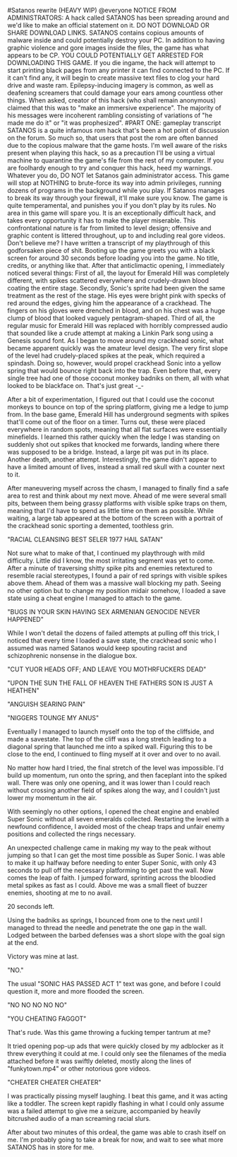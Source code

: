 #Satanos rewrite (HEAVY WIP)
@everyone
NOTICE FROM ADMINISTRATORS:
A hack called SATANOS has been spreading around and we'd like to make an official statement on it. DO NOT DOWNLOAD OR SHARE DOWNLOAD LINKS. SATANOS contains copious amounts of malware inside and could potentially destroy your PC.
In addition to having graphic violence and gore images inside the files, the game has what appears to be CP. YOU COULD POTENTIALLY GET ARRESTED FOR DOWNLOADING THIS GAME. 
If you die ingame, the hack will attempt to start printing black pages from any printer it can find connected to the PC. If it can't find any, it will begin to create massive text files to clog your hard drive and waste ram. 
Epilepsy-inducing imagery is common, as well as deafening screamers that could damage your ears among countless other things.
When asked, creator of this hack (who shall remain anonymous) claimed that this was to "make an immersive experience". The majority of his messages were incoherent rambling consisting of variations of "he made me do it" or "it was prophesized".
#PART ONE: gameplay transcript
SATANOS is a quite infamous rom hack that's been a hot point of discussion on the forum. So much so, that users that post the rom are often banned due to the copious malware that the game hosts. I'm well aware of the risks present when playing this hack, so as a precaution I'll be using a virtual machine to quarantine the game's file from the rest of my computer. 
If you are foolhardy enough to try and conquer this hack, heed my warnings.
Whatever you do, DO NOT let Satanos gain administrator access. This game will stop at NOTHING to brute-force its way into admin privileges, running dozens of programs in the background while you play.
If Satanos manages to break its way through your firewall, it'll make sure you know. The game is quite temperamental, and punishes you if you don't play by its rules. 
No area in this game will spare you. It is an exceptionally difficult hack, and takes every opportunity it has to make the player miserable. This confrontational nature is far from limited to level design; offensive and graphic content is littered throughout, up to and including real gore videos.
Don't believe me? I have written a transcript of my playthrough of this godforsaken piece of shit.
Booting up the game greets you with a black screen for around 30 seconds before loading you into the game. No title, credits, or anything like that.
After that anticlimactic opening, I immediately noticed several things:
First of all, the layout for Emerald Hill was completely different, with spikes scattered everywhere and crudely-drawn blood coating the entire stage.
Secondly, Sonic's sprite had been given the same treatment as the rest of the stage. His eyes were bright pink with specks of red around the edges, giving him the appearance of a crackhead. The fingers on his gloves were drenched in blood, and on his chest was a huge clump of blood that looked vaguely pentagram-shaped.
Third of all, the regular music for Emerald Hill was replaced with horribly compressed audio that sounded like a crude attempt at making a Linkin Park song using a Genesis sound font. 
As I began to move around my crackhead sonic, what became apparent quickly was the amateur level design. The very first slope of the level had crudely-placed spikes at the peak, which required a spindash. Doing so, however, would propel crackhead Sonic into a yellow spring that would bounce right back into the trap.
Even before that, every single tree had one of those coconut monkey badniks on them, all with what looked to be blackface on. That's just great -_-

After a bit of experimentation, I figured out that I could use the coconut monkeys to bounce on top of the spring platform, giving me a ledge to jump from. 
In the base game, Emerald Hill has underground segments with spikes that'll come out of the floor on a timer. Turns out, these were placed everywhere in random spots, meaning that all flat surfaces were essentially minefields. 
I learned this rather quickly when the ledge I was standing on suddenly shot out spikes that knocked me forwards, landing where there was supposed to be a bridge. Instead, a large pit was put in its place. 
Another death, another attempt. 
Interestingly, the game didn't appear to have a limited amount of lives, instead a small red skull with a counter next to it. 

After maneuvering myself across the chasm, I managed to finally find a safe area to rest and think about my next move. Ahead of me were several small pits, between them being grassy platforms with visible spike traps on them, meaning that I'd have to spend as little time on them as possible. 
While waiting, a large tab appeared at the bottom of the screen with a portrait of the crackhead sonic sporting a demented, toothless grin. 

"RACIAL CLEANSING  BEST SELER 1977 HAIL SATAN"

Not sure what to make of that, I continued my playthrough with mild difficulty. 
Little did I know, the most irritating segment was yet to come. After a minute of traversing shitty spike pits and enemies retextured to resemble racial stereotypes, I found a pair of red springs with visible spikes above them. Ahead of them was a massive wall blocking my path. Seeing no other option but to change my position midair somehow, I loaded a save state using a cheat engine I managed to attach to the game. 

"BUGS IN YOUR SKIN HAVING SEX
ARMENIAN GENOCIDE NEVER HAPPENED"

While I won't detail the dozens of failed attempts at pulling off this trick, I noticed that every time I loaded a save state, the crackhead sonic who I assumed was named Satanos would keep spouting racist and schizophrenic nonsense in the dialogue box.

"CUT YUOR HEADS OFF; AND LEAVE YOU MOTHRFUCKERS DEAD"

"UPON THE SUN THE FALL OF HEAVEN THE FATHERS SON IS JUST A HEATHEN"

"ANGUISH    SEARING PAIN"

"NIGGERS TOUNGE MY ANUS"

Eventually I managed to launch myself onto the top of the cliffside, and made a savestate. The top of the cliff was a long stretch leading to a diagonal spring that launched me into a spiked wall. Figuring this to be close to the end, I continued to fling myself at it over and over to no avail.

No matter how hard I tried, the final stretch of the level was impossible. I'd build up momentum, run onto the spring, and then faceplant into the spiked wall. There was only one opening, and it was lower than I could reach without crossing another field of spikes along the way, and I couldn't just lower my momentum in the air. 

With seemingly no other options, I opened the cheat engine and enabled Super Sonic without all seven emeralds collected. Restarting the level with a newfound confidence, I avoided most of the cheap traps and unfair enemy positions and collected the rings necessary. 

An unexpected challenge came in making my way to the peak without jumping so that I can get the most time possible as Super Sonic. I was able to make it up halfway before needing to enter Super Sonic, with only 43 seconds to pull off the necessary platforming to get past the wall.
Now comes the leap of faith. I jumped forward, sprinting across the bloodied metal spikes as fast as I could. Above me was a small fleet of buzzer enemies, shooting at me to no avail. 

20 seconds left.

Using the badniks as springs, I bounced from one to the next until I managed to thread the needle and penetrate the one gap in the wall. Lodged between the barbed defenses was a short slope with the goal sign at the end. 

Victory was mine at last. 

"NO."

The usual "SONIC HAS PASSED ACT 1" text was gone, and before I could question it, more and more flooded the screen.

"NO NO NO NO NO"

"YOU CHEATING FAGGOT"

That's rude. 
Was this game throwing a fucking temper tantrum at me? 

It tried opening pop-up ads that were quickly closed by my adblocker as it threw everything it could at me. I could only see the filenames of the media attached before it was swiftly deleted, mostly along the lines of "funkytown.mp4" or other notorious gore videos. 

"CHEATER CHEATER CHEATER"

I was practically pissing myself laughing. I beat this game, and it was acting like a toddler. The screen kept rapidly flashing in what I could only assume was a failed attempt to give me a seizure, accompanied by heavily bitcrushed audio of a man screaming racial slurs.

After about two minutes of this ordeal, the game was able to crash itself on me. I'm probably going to take a break for now, and wait to see what more SATANOS has in store for me.